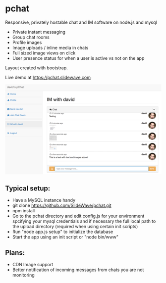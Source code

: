 # pchat
Responsive, privately hostable chat and IM software on node.js and mysql

* Private instant messaging
* Group chat rooms
* Profile images
* Image uploads / inline media in chats
* Full sized image views on click
* User presence status for when a user is active vs not on the app

Layout created with bootstrap.

Live demo at https://pchat.slidewave.com

![Screenshot](/screenshot.png?raw=true)

## Typical setup:

* Have a MySQL instance handy
* git clone https://github.com/SlideWave/pchat.git
* npm install
* Go to the pchat directory and edit config.js for your environment spcifying your mysql credentials
and if necessary the full local path to the upload directory (required when using certain init scripts)
* Run "node app.js setup" to initialize the database
* Start the app using an init script or "node bin/www"

## Plans:

* CDN Image support
* Better notification of incoming messages from chats you are not monitoring
